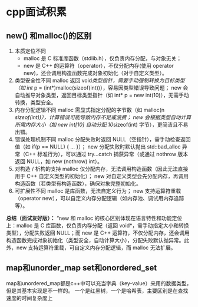 # cpp面试积累

## new() 和malloc()的区别

1. 本质定位不同
    * malloc 是 C 标准库函数（stdlib.h），仅负责内存分配，与对象无关；
    * new 是 C++ 的运算符（operator），不仅分配内存(使用 operator new)，还会调用构造函数完成对象初始化（对于自定义类型）。
2. 类型安全性不同
malloc 返回 void*类型指针，需要手动强制转换为目标类型（如 int* p = (int*)malloc(sizeof(int))），容易因类型错误导致问题；
new 会自动推导对象类型，返回目标类型指针（如 int* p = new int(10)），无需手动转换，类型安全。
3. 内存分配逻辑不同
malloc 需显式指定分配的字节数（如 malloc(n *sizeof(int))），计算错误可能导致内存不足或浪费；
new 会根据类型自动计算所需内存大小（如 new int[10] 自动分配 10*sizeof(int) 字节），更简洁且不易出错。
4. 错误处理机制不同
malloc 分配失败时返回 NULL（空指针），需手动检查返回值（如 if(p == NULL) { ... }）；
new 分配失败时默认抛出 std::bad_alloc 异常（C++ 标准行为），可以通过 try...catch 捕获异常（或通过 nothrow 版本返回 NULL，如 new (nothrow) int）。
5. 对构造 / 析构的支持
malloc 仅分配内存，无法调用构造函数（因此无法直接用于 C++ 自定义类型的初始化）；
new 对自定义类型会先分配内存，再调用构造函数（若类型有构造函数），确保对象完整初始化。
6. 可扩展性不同
malloc 是库函数，无法自定义行为；
new 支持运算符重载（operator new），可以自定义内存分配逻辑（如内存池、调试用内存追踪等）。
  
  **总结（面试友好版）：**
“new 和 malloc 的核心区别体现在语言特性和功能定位上：malloc 是 C 库函数，仅负责内存分配（返回 void*，需手动指定大小和转换类型），分配失败返回 NULL；而 new 是 C++ 运算符，不仅分配内存，还会调用构造函数完成对象初始化（类型安全，自动计算大小），分配失败默认抛异常。此外，new 支持运算符重载，可自定义内存分配逻辑，而 malloc 无法扩展。

## map和unorder_map set和onordered_set

map和unordered_map都是c++中可以充当字典（key-value）来用的数据类型，但是其基本实现是不一样的。
一个是红黑树，一个是哈希表，主要区别是在查找速度的时间复杂度上
